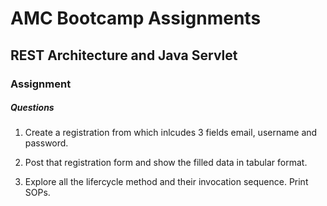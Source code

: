# AMC Bootcamp Assignments
## REST Architecture and Java Servlet
### Assignment


##### Questions

1. Create a registration from which inlcudes 3 fields email, username and password.

2. Post that registration form and show the filled data in tabular format.

3. Explore all the lifercycle method and their invocation sequence. Print SOPs.
